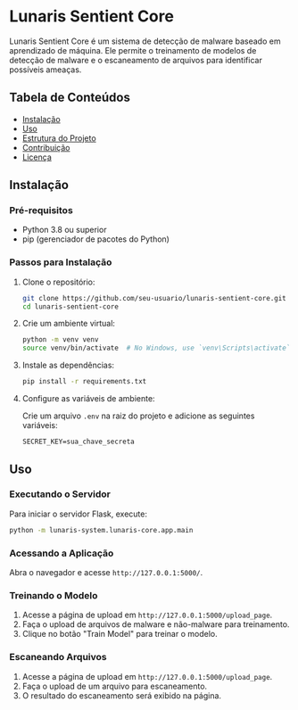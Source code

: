 # Lunaris Sentient Core

Lunaris Sentient Core é um sistema de detecção de malware baseado em aprendizado de máquina. Ele permite o treinamento de modelos de detecção de malware e o escaneamento de arquivos para identificar possíveis ameaças.

## Tabela de Conteúdos

- [Instalação](#instalação)
- [Uso](#uso)
- [Estrutura do Projeto](#estrutura-do-projeto)
- [Contribuição](#contribuição)
- [Licença](#licença)

## Instalação

### Pré-requisitos

- Python 3.8 ou superior
- pip (gerenciador de pacotes do Python)

### Passos para Instalação

1. Clone o repositório:

    ```sh
    git clone https://github.com/seu-usuario/lunaris-sentient-core.git
    cd lunaris-sentient-core
    ```

2. Crie um ambiente virtual:

    ```sh
    python -m venv venv
    source venv/bin/activate  # No Windows, use `venv\Scripts\activate`
    ```

3. Instale as dependências:

    ```sh
    pip install -r requirements.txt
    ```

4. Configure as variáveis de ambiente:

    Crie um arquivo `.env` na raiz do projeto e adicione as seguintes variáveis:

    ```env
    SECRET_KEY=sua_chave_secreta
    ```

## Uso

### Executando o Servidor

Para iniciar o servidor Flask, execute:

```sh
python -m lunaris-system.lunaris-core.app.main
```

### Acessando a Aplicação

Abra o navegador e acesse `http://127.0.0.1:5000/`.

### Treinando o Modelo

1. Acesse a página de upload em `http://127.0.0.1:5000/upload_page`.
2. Faça o upload de arquivos de malware e não-malware para treinamento.
3. Clique no botão "Train Model" para treinar o modelo.

### Escaneando Arquivos

1. Acesse a página de upload em `http://127.0.0.1:5000/upload_page`.
2. Faça o upload de um arquivo para escaneamento.
3. O resultado do escaneamento será exibido na página.

